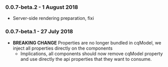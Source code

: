 ### 0.0.7-beta.2 - 1 August 2018

* Server-side rendering preparation, fixi
### 0.0.7-beta.1 - 27 July 2018

* **BREAKING CHANGE** Properties are no longer bundled in cqModel, we inject all properties directly on the components
  * Implications, all components should now remove cqModel property and use directly the api properties that they want to consume.
